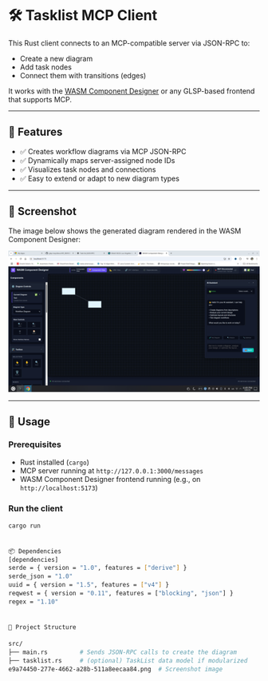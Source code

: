 # 🛠 Tasklist MCP Client

This Rust client connects to an MCP-compatible server via JSON-RPC to:

- Create a new diagram
- Add task nodes
- Connect them with transitions (edges)

It works with the [WASM Component Designer](https://github.com/eclipse-glsp/glsp-mcp) or any GLSP-based frontend that supports MCP.

---

## 🚀 Features

- ✅ Creates workflow diagrams via MCP JSON-RPC
- ✅ Dynamically maps server-assigned node IDs
- ✅ Visualizes task nodes and connections
- ✅ Easy to extend or adapt to new diagram types

---

## 🧪 Screenshot

The image below shows the generated diagram rendered in the WASM Component Designer:

![WASM Component Designer Screenshot](Screenshot_20250806_164929.png)

---

## 🔧 Usage

### Prerequisites

- Rust installed (`cargo`)
- MCP server running at `http://127.0.0.1:3000/messages`
- WASM Component Designer frontend running (e.g., on `http://localhost:5173`)

### Run the client

```bash
cargo run


📦 Dependencies
[dependencies]
serde = { version = "1.0", features = ["derive"] }
serde_json = "1.0"
uuid = { version = "1.5", features = ["v4"] }
reqwest = { version = "0.11", features = ["blocking", "json"] }
regex = "1.10"


📁 Project Structure

src/
├── main.rs         # Sends JSON-RPC calls to create the diagram
├── tasklist.rs     # (optional) TaskList data model if modularized
e9a74450-277e-4662-a28b-511a8eecaa84.png  # Screenshot image


